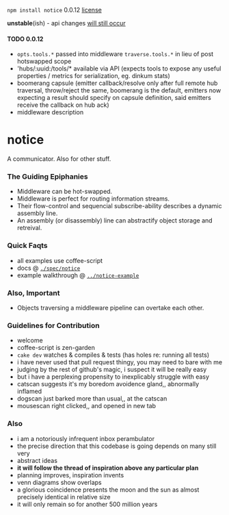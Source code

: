 `npm install notice` 0.0.12 [license](./license)

**unstable**(ish) - api changes [will still occur](./spec/notice/hub#the-capsule-subconfig)

#### TODO 0.0.12

* `opts.tools.*` passed into middleware `traverse.tools.*` in lieu of post hotswapped scope
* 'hubs/:uuid:/tools/* available via API (expects tools to expose any useful properties / metrics for serialization, eg. dinkum stats)
* boomerang capsule (emitter callback/resolve only after full remote hub traversal, throw/reject the same, boomerang is the default, emitters now expecting a result should specify on capsule definition, said emitters receive the callback on hub ack)
* middleware description

notice
======

A communicator. Also for other stuff.


### The Guiding Epiphanies

* Middleware can be hot-swapped.
* Middleware is perfect for routing information streams.
* Their flow-control and sequencial subscribe-ability describes a dynamic assembly line.
* An assembly (or disassembly) line can abstractify object storage and retreival.


### Quick Faqts

* all examples use coffee-script
* docs @ [`./spec/notice`](./spec/notice)
* example walkthrough @ [`../notice-example`](../notice-example)

### Also, Important

* Objects traversing a middleware pipeline can overtake each other. 


### Guidelines for Contribution

* welcome
* coffee-script is zen-garden
* `cake dev` watches & compiles & tests (has holes re: running all tests)
* i have never used that pull request thingy, you may need to bare with me
* judging by the rest of github's magic, i suspect it will be really easy
* but i have a perplexing propensity to inexplicably struggle with easy
* catscan suggests it's my boredom avoidence gland,, abnormally inflamed
* dogscan just barked more than usual,, at the catscan
* mousescan right clicked,, and opened in new tab

### Also

* i am a notoriously infrequent inbox perambulator
* the precise direction that this codebase is going depends on many still very
* abstract ideas
* **it will follow the thread of inspiration above any particular plan**
* planning improves, inspiration invents
* venn diagrams show overlaps
* a glorious coincidence presents the moon and the sun as almost precisely identical in relative size
* it will only remain so for another 500 million years
